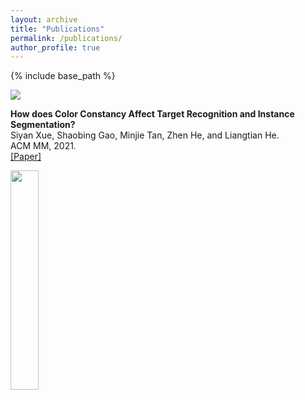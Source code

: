 ```yaml
---
layout: archive
title: "Publications"
permalink: /publications/
author_profile: true
---
```


{% include base_path %}

![](https://xuesyn.github.io/images/ACMMM'21_s100.PNG)<div> <b> How does Color Constancy Affect Target Recognition and Instance Segmentation? </b> <br> Siyan Xue, Shaobing Gao, Minjie Tan, Zhen He, and Liangtian He. <br> ACM MM, 2021. <br> <a href="https://dl.acm.org/doi/10.1145/3474085.3475690"  target="opentype">[Paper]</a></div>
 
 
 
<img src="https://xuesyn.github.io/images/ACMMM'21.PNG" width = 30% height = 30% align='left' />
